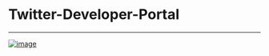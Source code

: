 # Twitter-Developer-Portal

---------------------------------------------

[![image](https://user-images.githubusercontent.com/50515418/152233465-5115d443-96d0-424e-9843-bfea429b6898.png)](https://realpython.com/twitter-bot-python-tweepy)
